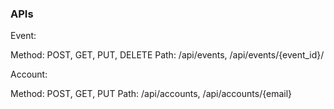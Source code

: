 ### APIs

Event:

Method: POST, GET, PUT, DELETE
Path: /api/events, /api/events/{event_id}/

Account:

Method: POST, GET, PUT
Path: /api/accounts, /api/accounts/{email}
